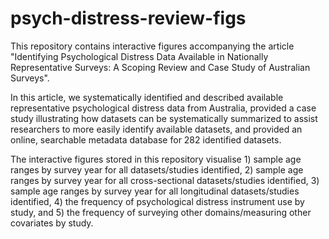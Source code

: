 # psych-distress-review-figs
This repository contains interactive figures accompanying the article "Identifying Psychological Distress Data Available in Nationally Representative Surveys: A Scoping Review and Case Study of Australian Surveys". 

In this article, we systematically identified and described available representative psychological distress data from Australia, provided a case study illustrating how datasets can be systematically summarized to assist researchers to more easily identify available datasets, and provided an online, searchable metadata database for 282 identified datasets.

The interactive figures stored in this repository visualise 1) sample age ranges by survey year for all datasets/studies identified, 2) sample age ranges by survey year for all cross-sectional datasets/studies identified, 3) sample age ranges by survey year for all longitudinal datasets/studies identified, 4) the frequency of psychological distress instrument use by study, and 5) the frequency of surveying other domains/measuring other covariates by study.
